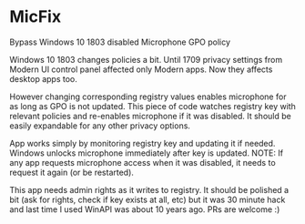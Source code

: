 # MicFix
Bypass Windows 10 1803 disabled Microphone GPO policy

Windows 10 1803 changes policies a bit. Until 1709 privacy settings from Modern UI control panel affected only Modern apps. Now they affects desktop apps too.

However changing corresponding registry values enables microphone for as long as GPO is not updated. This piece of code watches registry key with relevant policies and re-enables microphone if it was disabled. It should be easily expandable for any other privacy options.

App works simply by monitoring registry key and updating it if needed. Windows unlocks microphone immediately after key is updated.
NOTE: If any app requests microphone access when it was disabled, it needs to request it again (or be restarted).

This app needs admin rights as it writes to registry. It should be polished a bit (ask for rights, check if key exists at all, etc) but it was 30 minute hack and last time I used WinAPI was about 10 years ago. PRs are welcome :)

